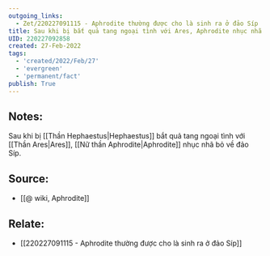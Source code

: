 ```yaml
---
outgoing_links:
  - Zet/220227091115 - Aphrodite thường được cho là sinh ra ở đảo Síp
title: Sau khi bị bắt quả tang ngoại tình với Ares, Aphrodite nhục nhã bỏ về đảo Síp
UID: 220227092858
created: 27-Feb-2022
tags:
  - 'created/2022/Feb/27'
  - 'evergreen'
  - 'permanent/fact'
publish: True
---
```

## Notes:
Sau khi bị [[Thần Hephaestus|Hephaestus]] bắt quả tang ngoại tình với [[Thần Ares|Ares]], [[Nữ thần Aphrodite|Aphrodite]] nhục nhã bỏ về đảo Síp.

## Source:
- [[@ wiki, Aphrodite]]

## Relate:
- [[220227091115 - Aphrodite thường được cho là sinh ra ở đảo Síp]]